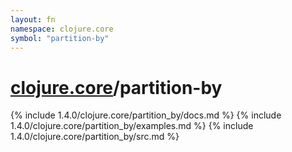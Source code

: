 ```yaml
---
layout: fn
namespace: clojure.core
symbol: "partition-by"
---
```


# [clojure.core](../)/partition-by

{% include 1.4.0/clojure.core/partition_by/docs.md %}
{% include 1.4.0/clojure.core/partition_by/examples.md %}
{% include 1.4.0/clojure.core/partition_by/src.md %}

